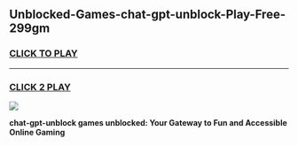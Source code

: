 
## Unblocked-Games-chat-gpt-unblock-Play-Free-299gm
<h3>
<a href="https://premium76.site?title=chat-gpt-unblock&ref=10A">CLICK TO PLAY</a></h3>
<hr>

<h3>
<a href="https://premium76.site?title=chat-gpt-unblock&ref=10A">CLICK 2 PLAY</a>
  
</h3>

<a href="https://premium76.site?title=chat-gpt-unblock&ref=10A"><img src="https://clearcache.store/games.png"></a>


**chat-gpt-unblock games unblocked: Your Gateway to Fun and Accessible Online Gaming**
